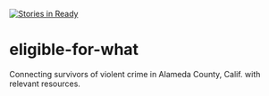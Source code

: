 [![Stories in Ready](https://badge.waffle.io/fureigh/eligible-for-what.png?label=ready&title=Ready)](https://waffle.io/fureigh/eligible-for-what)
# eligible-for-what
Connecting survivors of violent crime in Alameda County, Calif. with relevant resources. 
